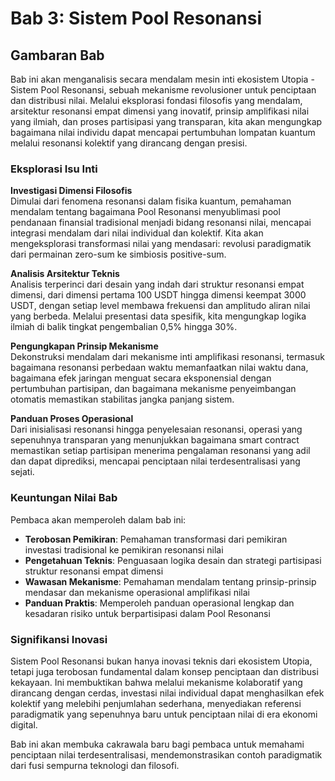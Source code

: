 # Bab 3: Sistem Pool Resonansi

## Gambaran Bab

Bab ini akan menganalisis secara mendalam mesin inti ekosistem Utopia - Sistem Pool Resonansi, sebuah mekanisme revolusioner untuk penciptaan dan distribusi nilai. Melalui eksplorasi fondasi filosofis yang mendalam, arsitektur resonansi empat dimensi yang inovatif, prinsip amplifikasi nilai yang ilmiah, dan proses partisipasi yang transparan, kita akan mengungkap bagaimana nilai individu dapat mencapai pertumbuhan lompatan kuantum melalui resonansi kolektif yang dirancang dengan presisi.

### Eksplorasi Isu Inti

**Investigasi Dimensi Filosofis**  
Dimulai dari fenomena resonansi dalam fisika kuantum, pemahaman mendalam tentang bagaimana Pool Resonansi menyublimasi pool pendanaan finansial tradisional menjadi bidang resonansi nilai, mencapai integrasi mendalam dari nilai individual dan kolektif. Kita akan mengeksplorasi transformasi nilai yang mendasari: revolusi paradigmatik dari permainan zero-sum ke simbiosis positive-sum.

**Analisis Arsitektur Teknis**  
Analisis terperinci dari desain yang indah dari struktur resonansi empat dimensi, dari dimensi pertama 100 USDT hingga dimensi keempat 3000 USDT, dengan setiap level membawa frekuensi dan amplitudo aliran nilai yang berbeda. Melalui presentasi data spesifik, kita mengungkap logika ilmiah di balik tingkat pengembalian 0,5% hingga 30%.

**Pengungkapan Prinsip Mekanisme**  
Dekonstruksi mendalam dari mekanisme inti amplifikasi resonansi, termasuk bagaimana resonansi perbedaan waktu memanfaatkan nilai waktu dana, bagaimana efek jaringan menguat secara eksponensial dengan pertumbuhan partisipan, dan bagaimana mekanisme penyeimbangan otomatis memastikan stabilitas jangka panjang sistem.

**Panduan Proses Operasional**  
Dari inisialisasi resonansi hingga penyelesaian resonansi, operasi yang sepenuhnya transparan yang menunjukkan bagaimana smart contract memastikan setiap partisipan menerima pengalaman resonansi yang adil dan dapat diprediksi, mencapai penciptaan nilai terdesentralisasi yang sejati.

### Keuntungan Nilai Bab

Pembaca akan memperoleh dalam bab ini:

* **Terobosan Pemikiran**: Pemahaman transformasi dari pemikiran investasi tradisional ke pemikiran resonansi nilai
* **Pengetahuan Teknis**: Penguasaan logika desain dan strategi partisipasi struktur resonansi empat dimensi
* **Wawasan Mekanisme**: Pemahaman mendalam tentang prinsip-prinsip mendasar dan mekanisme operasional amplifikasi nilai
* **Panduan Praktis**: Memperoleh panduan operasional lengkap dan kesadaran risiko untuk berpartisipasi dalam Pool Resonansi

### Signifikansi Inovasi

Sistem Pool Resonansi bukan hanya inovasi teknis dari ekosistem Utopia, tetapi juga terobosan fundamental dalam konsep penciptaan dan distribusi kekayaan. Ini membuktikan bahwa melalui mekanisme kolaboratif yang dirancang dengan cerdas, investasi nilai individual dapat menghasilkan efek kolektif yang melebihi penjumlahan sederhana, menyediakan referensi paradigmatik yang sepenuhnya baru untuk penciptaan nilai di era ekonomi digital.

Bab ini akan membuka cakrawala baru bagi pembaca untuk memahami penciptaan nilai terdesentralisasi, mendemonstrasikan contoh paradigmatik dari fusi sempurna teknologi dan filosofi.
